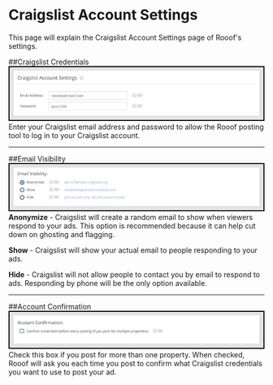# Craigslist Account Settings

This page will explain the Craigslist Account Settings page of Rooof's settings.

##Craigslist Credentials
![](v6settings2.jpg)
Enter your Craigslist email address and password to allow the Rooof posting tool to log in to your Craigslist account.

---

##Email Visibility
![](v6settings3.jpg)
**Anonymize** - Craigslist will create a random email to show when viewers respond to your ads. This option is recommended because it can help cut down on ghosting and flagging.

**Show** - Craigslist will show your actual email to people responding to your ads.

**Hide** - Craigslist will not allow people to contact you by email to respond to ads. Responding by phone will be the only option available.

---

##Account Confirmation
![](v6settings4.jpg)
Check this box if you post for more than one property. When checked,  Rooof will ask you each time you post to confirm what Craigslist credentials you want to use to post your ad.